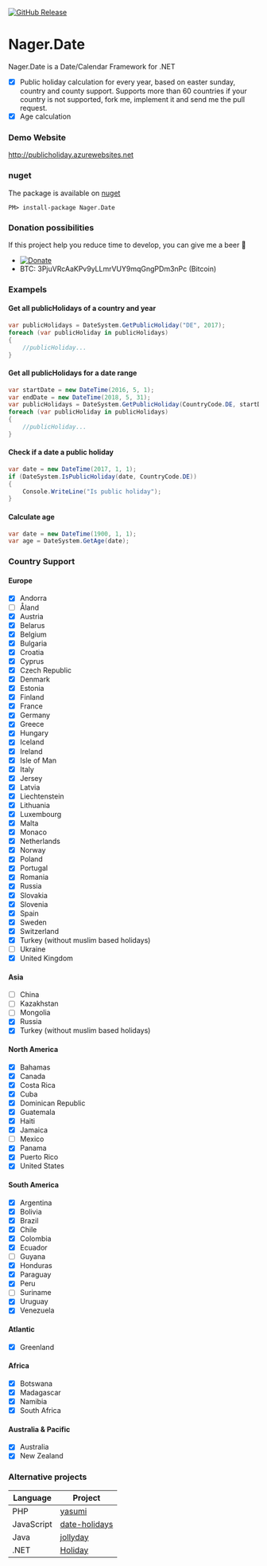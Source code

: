 [![GitHub Release](https://img.shields.io/github/release/tinohager/nager.date.svg?style=flat-square)](https://github.com/tinohager/nager.date/releases)

# Nager.Date

Nager.Date is a Date/Calendar Framework for .NET

- [x] Public holiday calculation for every year, based on easter sunday, country and county support.
Supports more than 60 countries if your country is not supported, fork me, implement it and send me the pull request.
- [x] Age calculation

### Demo Website
http://publicholiday.azurewebsites.net

### nuget
The package is available on [nuget](https://www.nuget.org/packages/Nager.Date)
```
PM> install-package Nager.Date
```

### Donation possibilities
If this project help you reduce time to develop, you can give me a beer :beer:
- [![Donate](https://img.shields.io/badge/Donate-PayPal-green.svg)](https://www.paypal.me/nagerat/25)
- BTC: 3PjuVRcAaKPv9yLLmrVUY9mqGngPDm3nPc (Bitcoin)

### Exampels

#### Get all publicHolidays of a country and year
```cs
var publicHolidays = DateSystem.GetPublicHoliday("DE", 2017);
foreach (var publicHoliday in publicHolidays)
{
	//publicHoliday...
}
```

#### Get all publicHolidays for a date range
```cs
var startDate = new DateTime(2016, 5, 1);
var endDate = new DateTime(2018, 5, 31);
var publicHolidays = DateSystem.GetPublicHoliday(CountryCode.DE, startDate, endDate);
foreach (var publicHoliday in publicHolidays)
{
	//publicHoliday...
}
```

#### Check if a date a public holiday
```cs
var date = new DateTime(2017, 1, 1);
if (DateSystem.IsPublicHoliday(date, CountryCode.DE))
{
	Console.WriteLine("Is public holiday");
}
```

#### Calculate age
```cs
var date = new DateTime(1900, 1, 1);
var age = DateSystem.GetAge(date);
```

### Country Support
#### Europe
- [x] Andorra
- [ ] Åland
- [x] Austria
- [x] Belarus
- [x] Belgium
- [x] Bulgaria
- [x] Croatia
- [x] Cyprus
- [x] Czech Republic
- [x] Denmark
- [x] Estonia
- [x] Finland
- [x] France
- [x] Germany
- [x] Greece
- [x] Hungary
- [x] Iceland
- [x] Ireland
- [x] Isle of Man
- [x] Italy
- [x] Jersey
- [x] Latvia
- [x] Liechtenstein
- [x] Lithuania
- [x] Luxembourg
- [x] Malta
- [x] Monaco
- [x] Netherlands
- [x] Norway
- [x] Poland
- [x] Portugal
- [x] Romania
- [x] Russia
- [x] Slovakia
- [x] Slovenia
- [x] Spain
- [x] Sweden
- [x] Switzerland
- [x] Turkey (without muslim based holidays)
- [ ] Ukraine
- [x] United Kingdom

#### Asia
- [ ] China
- [ ] Kazakhstan
- [ ] Mongolia
- [x] Russia
- [x] Turkey (without muslim based holidays)

#### North America
- [x] Bahamas
- [x] Canada
- [x] Costa Rica
- [x] Cuba
- [x] Dominican Republic
- [x] Guatemala
- [x] Haiti
- [x] Jamaica
- [ ] Mexico
- [x] Panama
- [x] Puerto Rico
- [x] United States

#### South America
- [x] Argentina
- [x] Bolivia
- [x] Brazil
- [x] Chile
- [x] Colombia
- [x] Ecuador
- [ ] Guyana
- [x] Honduras
- [x] Paraguay
- [x] Peru
- [ ] Suriname
- [x] Uruguay
- [x] Venezuela

#### Atlantic
- [x] Greenland

#### Africa
- [x] Botswana
- [x] Madagascar
- [x] Namibia
- [x] South Africa

#### Australia & Pacific
- [x] Australia
- [x] New Zealand

### Alternative projects

| Language  | Project |
| ------------- | ------------- |
| PHP | [yasumi](https://github.com/azuyalabs/yasumi) |
| JavaScript | [date-holidays](https://github.com/commenthol/date-holidays) |
| Java | [jollyday](https://github.com/svendiedrichsen/jollyday) |
| .NET | [Holiday](https://github.com/martinjw/Holiday) |
